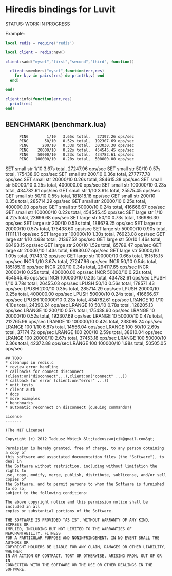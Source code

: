 Hiredis bindings for Luvit
=====
STATUS: WORK IN PROGRESS

Example:

```lua
local redis = require('redis')

local client = redis:new()

client:sadd("myset","first","second","third", function()

  client:smembers("myset",function(err,res)
    for k,v in pairs(res) do print(k,v) end
  end)

end)

client:info(function(err,res)
  print(res)
end)

```
## BENCHMARK (benchmark.lua)

          PING        1/10   3.65s total,   27397.26 ops/sec
          PING       50/10   0.52s total,  192307.69 ops/sec
          PING      200/10   0.33s total,  303030.30 ops/sec
          PING    20000/10   0.22s total,  454545.45 ops/sec
          PING    50000/10   0.23s total,  434782.61 ops/sec
          PING   100000/10   0.20s total,  500000.00 ops/sec
 SET small str        1/10   3.67s total,   27247.96 ops/sec
 SET small str       50/10   0.57s total,  175438.60 ops/sec
 SET small str      200/10   0.36s total,  277777.78 ops/sec
 SET small str    20000/10   0.26s total,  384615.38 ops/sec
 SET small str    50000/10   0.25s total,  400000.00 ops/sec
 SET small str   100000/10   0.23s total,  434782.61 ops/sec
 GET small str        1/10   3.91s total,   25575.45 ops/sec
 GET small str       50/10   0.55s total,  181818.18 ops/sec
 GET small str      200/10   0.35s total,  285714.29 ops/sec
 GET small str    20000/10   0.25s total,  400000.00 ops/sec
 GET small str    50000/10   0.24s total,  416666.67 ops/sec
 GET small str   100000/10   0.22s total,  454545.45 ops/sec
 SET large str        1/10   4.22s total,   23696.68 ops/sec
 SET large str       50/10   0.73s total,  136986.30 ops/sec
 SET large str      200/10   0.53s total,  188679.25 ops/sec
 SET large str    20000/10   0.57s total,  175438.60 ops/sec
 SET large str    50000/10   0.90s total,  111111.11 ops/sec
 SET large str   100000/10   1.30s total,   76923.08 ops/sec
 GET large str        1/10   4.68s total,   21367.52 ops/sec
 GET large str       50/10   1.46s total,   68493.15 ops/sec
 GET large str      200/10   1.52s total,   65789.47 ops/sec
 GET large str    20000/10   1.43s total,   69930.07 ops/sec
 GET large str    50000/10   1.09s total,   91743.12 ops/sec
 GET large str   100000/10   0.66s total,  151515.15 ops/sec
          INCR        1/10   3.67s total,   27247.96 ops/sec
          INCR       50/10   0.54s total,  185185.19 ops/sec
          INCR      200/10   0.34s total,  294117.65 ops/sec
          INCR    20000/10   0.25s total,  400000.00 ops/sec
          INCR    50000/10   0.22s total,  454545.45 ops/sec
          INCR   100000/10   0.23s total,  434782.61 ops/sec
         LPUSH        1/10   3.78s total,   26455.03 ops/sec
         LPUSH       50/10   0.56s total,  178571.43 ops/sec
         LPUSH      200/10   0.35s total,  285714.29 ops/sec
         LPUSH    20000/10   0.25s total,  400000.00 ops/sec
         LPUSH    50000/10   0.24s total,  416666.67 ops/sec
         LPUSH   100000/10   0.23s total,  434782.61 ops/sec
     LRANGE 10        1/10   4.10s total,   24390.24 ops/sec
     LRANGE 10       50/10   0.78s total,  128205.13 ops/sec
     LRANGE 10      200/10   0.57s total,  175438.60 ops/sec
     LRANGE 10    20000/10   0.52s total,  192307.69 ops/sec
     LRANGE 10    50000/10   0.47s total,  212765.96 ops/sec
     LRANGE 10   100000/10   0.42s total,  238095.24 ops/sec
    LRANGE 100        1/10   6.87s total,   14556.04 ops/sec
    LRANGE 100       50/10   2.69s total,   37174.72 ops/sec
    LRANGE 100      200/10   2.59s total,   38610.04 ops/sec
    LRANGE 100    20000/10   2.67s total,   37453.18 ops/sec
    LRANGE 100    50000/10   2.36s total,   42372.88 ops/sec
    LRANGE 100   100000/10   1.98s total,   50505.05 ops/sec
    
```
## TODO
* cleanups in redis.c
* review error handling
* callbacks for connect disconnect (client:on("disconnect"...),client:on("connect" ...))
* callback for error (client:on("error" ...))
* unit tests
* client auth
* docs
* more examples
* benchmarks
* automatic reconnect on disconnect (queuing commands?)

License
-------

(The MIT License)

Copyright (c) 2012 Tadeusz Wójcik &lt;tadeuszwojcik@gmail.com&gt;

Permission is hereby granted, free of charge, to any person obtaining a copy of
this software and associated documentation files (the "Software"), to deal in
the Software without restriction, including without limitation the rights to
use, copy, modify, merge, publish, distribute, sublicense, and/or sell copies of
the Software, and to permit persons to whom the Software is furnished to do so,
subject to the following conditions:

The above copyright notice and this permission notice shall be included in all
copies or substantial portions of the Software.

THE SOFTWARE IS PROVIDED "AS IS", WITHOUT WARRANTY OF ANY KIND, EXPRESS OR
IMPLIED, INCLUDING BUT NOT LIMITED TO THE WARRANTIES OF MERCHANTABILITY, FITNESS
FOR A PARTICULAR PURPOSE AND NONINFRINGEMENT. IN NO EVENT SHALL THE AUTHORS OR
COPYRIGHT HOLDERS BE LIABLE FOR ANY CLAIM, DAMAGES OR OTHER LIABILITY, WHETHER
IN AN ACTION OF CONTRACT, TORT OR OTHERWISE, ARISING FROM, OUT OF OR IN
CONNECTION WITH THE SOFTWARE OR THE USE OR OTHER DEALINGS IN THE SOFTWARE.


